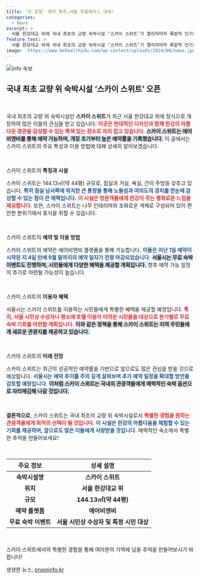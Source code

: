 ```yaml
---
title: ‘이 호텔’ 예약 폭주…서울 핫플레이스 대세!
categories:
  - News
excerpt: >
  서울 한강대교 위에 국내 최초의 교량 숙박시설 ‘스카이 스위트’가 열리자마자 폭발적 인기를 끌고 있다. 4일 만에 9월 예약이 모두 찼으며, 특별 무료 숙박 이벤트도 진행 중! 
feature_text: >
  서울 한강대교 위에 국내 최초의 교량 숙박시설 ‘스카이 스위트’가 열리자마자 폭발적 인기를 끌고 있다. 4일 만에 9월 예약이 모두 찼으며, 특별 무료 숙박 이벤트도 진행 중! 
image: 'https://www.behealthy4u.com/wp-content/uploads/2024/06/news.jpg'
---
```


<p><img src="https://www.behealthy4u.com/wp-content/uploads/2024/06/news.jpg" alt="info 속보" /></p>

<h2 data-ke-size="size26">국내 최초 교량 위 숙박시설 ‘스카이 스위트’ 오픈</h2>

<p data-ke-size="size16">&nbsp;</p>

<p>국내 최초의 교량 위 숙박시설인 <b>스카이 스위트</b>가 최근 서울 한강대교 위에 정식으로 개장하여 많은 이들의 관심을 받고 있습니다. <b><span style="color: #ee2323;">이곳은 현대적인 디자인과 함께 한강의 아름다운 경관을 감상할 수 있는 특색 있는 장소로 자리 잡고 있습니다.</span></b> <b><span style="background-color: #21538527;">스카이 스위트는 에어비앤비를 통해 예약 가능하며, 개장 초기부터 높은 예약률을 기록했습니다.</span></b> 이 글에서는 스카이 스위트의 주요 특성과 이용 방법에 대해 상세히 알아보겠습니다.</p>

<p data-ke-size="size16">&nbsp;</p>

<p>스카이 스위트의 <b>특징과 시설</b></p>

<p>스카이 스위트는 144.13㎡(약 44평) 규모로, 침실과 거실, 욕실, 간이 주방을 갖추고 있습니다. <b><span style="color: #1a5490;">특히 침실 남서쪽에 위치한 큰 통창을 통해 노들섬과 여의도의 경치를 한눈에 감상할 수 있는 점이 큰 매력입니다.</span></b> <b><span style="color: #ee2323;">이 시설은 방문객들에게 한강이 주는 평화로운 느낌을 제공합니다.</span></b> 또한, 스카이 스위트는 나무 인테리어와 조화로운 색채로 구성되어 있어 편안한 분위기에서 휴식을 취할 수 있습니다.</p>

<p data-ke-size="size16">&nbsp;</p>

<p>스카이 스위트의 <b>예약 및 이용 방법</b></p>

<p>스카이 스위트의 예약은 에어비앤비 플랫폼을 통해 가능합니다. <b><span style="color: #1a5490;">이들은 지난 1일 예약이 시작된 지 4일 만에 9월 말까지의 예약 일자가 전량 마감되었습니다.</span></b> <b><span style="background-color: #21538527;">서울시는 무료 숙박 이벤트도 진행하며, 시민들에게 다양한 혜택을 제공할 계획입니다.</span></b> 향후 예약 가능 일정이 추가로 마련될 가능성이 높습니다.</p>

<p data-ke-size="size16">&nbsp;</p>

<p>스카이 스위트의 <b>이용자 혜택</b></p>

<p>서울시는 스카이 스위트를 이용하는 시민들에게 특별한 혜택을 제공할 예정입니다. <b><span style="color: #ee2323;">특히, 서울 시민상 수상자나 평소에 호텔 이용이 어려운 시민들을 대상으로 분기별로 무료 숙박 기회를 마련할 계획입니다.</span></b> <b><span style="background-color: #21538527;">이와 같은 정책을 통해 스카이 스위트는 지역 주민들에게 새로운 관광지를 제공하고 있습니다.</span></b></p>

<p data-ke-size="size16">&nbsp;</p>

<p>스카이 스위트의 <b>미래 전망</b></p>

<p>스카이 스위트는 최근의 성공적인 예약률을 기반으로 앞으로도 많은 관심을 받을 것으로 예상됩니다. <b><span style="color: #1a5490;">서울시는 예약 추이를 주의 깊게 살펴보며 추가 예약 일정을 확대할 방안을 검토할 예정입니다.</span></b> <b><span style="background-color: #21538527;">이처럼 스카이 스위트는 국내외 관광객들에게 매력적인 숙박 옵션으로 자리매김해 나갈 것입니다.</span></b></p>

<p data-ke-size="size16">&nbsp;</p>

<p><b>결론적으로</b>, 스카이 스위트는 국내 최초의 교량 위 숙박시설로서 <b><span style="color: #ee2323;">특별한 경험을 원하는 관광객들에게 최적의 선택이 될 것입니다.</span></b> <b><span style="color: #1a5490;">이 시설은 한강의 아름다움을 체험할 수 있는 기회를 제공하며, 앞으로도 많은 이들에게 사랑받을 것입니다.</span></b> 매력적인 숙소에서 특별한 추억을 만들어보세요!</p>

<p data-ke-size="size16">&nbsp;</p>

<table style="width: 100%;">
    <thead>
        <tr>
            <th style="text-align: center;">주요 정보</th>
            <th style="text-align: center;">상세 설명</th>
        </tr>
    </thead>
    <tbody>
        <tr>
            <td style="text-align: center; height: 17px;"><b>숙박시설명</b></td>
            <td style="text-align: center; height: 17px;"><b>스카이 스위트</b></td>
        </tr>
        <tr>
            <td style="text-align: center; height: 17px;"><b>위치</b></td>
            <td style="text-align: center; height: 17px;"><b>서울 한강대교 위</b></td>
        </tr>
        <tr>
            <td style="text-align: center; height: 17px;"><b>규모</b></td>
            <td style="text-align: center; height: 17px;"><b>144.13㎡(약 44평)</b></td>
        </tr>
        <tr>
            <td style="text-align: center; height: 17px;"><b>예약 플랫폼</b></td>
            <td style="text-align: center; height: 17px;"><b>에어비앤비</b></td>
        </tr>
        <tr>
            <td style="text-align: center; height: 17px;"><b>무료 숙박 이벤트</b></td>
            <td style="text-align: center; height: 17px;"><b>서울 시민상 수상자 및 특정 시민 대상</b></td>
        </tr>
    </tbody>
</table>

<p data-ke-size="size16">&nbsp;</p>

<p>스카이 스위트에서의 특별한 경험을 통해 여러분의 기억에 남을 추억을 만들어보시기 바랍니다!</p>
생생한 뉴스, <a href="https://onioninfo.kr" rel="dofollow">onioninfo.kr</a>


